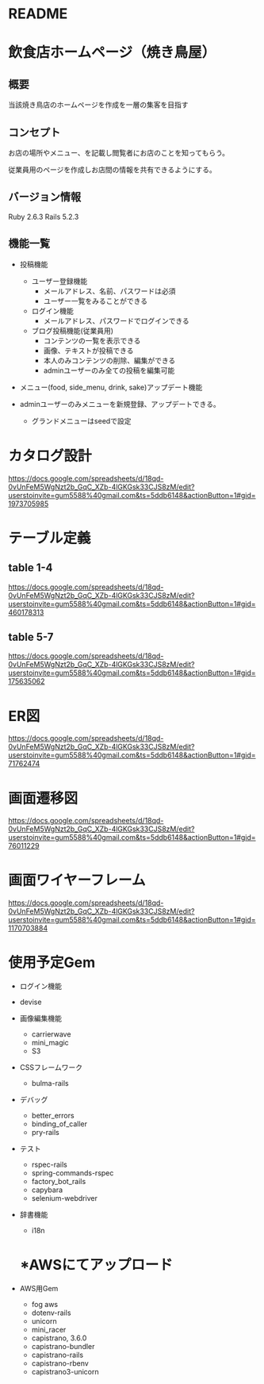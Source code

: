 # README
# 飲食店ホームページ（焼き鳥屋）
## 概要
当該焼き鳥店のホームページを作成を一層の集客を目指す

## コンセプト

お店の場所やメニュー、を記載し閲覧者にお店のことを知ってもらう。

従業員用のページを作成しお店間の情報を共有できるようにする。
## バージョン情報
Ruby 2.6.3
Rails 5.2.3
## 機能一覧
- 投稿機能
  - ユーザー登録機能
    - メールアドレス、名前、パスワードは必須
    - ユーザー一覧をみることができる
  - ログイン機能
    - メールアドレス、パスワードでログインできる
  - ブログ投稿機能(従業員用)
    - コンテンツの一覧を表示できる
    - 画像、テキストが投稿できる
    - 本人のみコンテンツの削除、編集ができる
    - adminユーザーのみ全ての投稿を編集可能


- メニュー(food, side_menu, drink, sake)アップデート機能
 - adminユーザーのみメニューを新規登録、アップデートできる。
   - グランドメニューはseedで設定

# カタログ設計
https://docs.google.com/spreadsheets/d/18qd-0vUnFeM5WgNzt2b_GqC_XZb-4lGKGsk33CJS8zM/edit?userstoinvite=gum5588%40gmail.com&ts=5ddb6148&actionButton=1#gid=1973705985
# テーブル定義
## table 1-4
https://docs.google.com/spreadsheets/d/18qd-0vUnFeM5WgNzt2b_GqC_XZb-4lGKGsk33CJS8zM/edit?userstoinvite=gum5588%40gmail.com&ts=5ddb6148&actionButton=1#gid=460178313
## table 5-7
https://docs.google.com/spreadsheets/d/18qd-0vUnFeM5WgNzt2b_GqC_XZb-4lGKGsk33CJS8zM/edit?userstoinvite=gum5588%40gmail.com&ts=5ddb6148&actionButton=1#gid=175635062
# ER図
https://docs.google.com/spreadsheets/d/18qd-0vUnFeM5WgNzt2b_GqC_XZb-4lGKGsk33CJS8zM/edit?userstoinvite=gum5588%40gmail.com&ts=5ddb6148&actionButton=1#gid=71762474
# 画面遷移図
https://docs.google.com/spreadsheets/d/18qd-0vUnFeM5WgNzt2b_GqC_XZb-4lGKGsk33CJS8zM/edit?userstoinvite=gum5588%40gmail.com&ts=5ddb6148&actionButton=1#gid=76011229
# 画面ワイヤーフレーム
https://docs.google.com/spreadsheets/d/18qd-0vUnFeM5WgNzt2b_GqC_XZb-4lGKGsk33CJS8zM/edit?userstoinvite=gum5588%40gmail.com&ts=5ddb6148&actionButton=1#gid=1170703884
# 使用予定Gem
- ログイン機能
 - devise


- 画像編集機能
  - carrierwave
  - mini_magic
  - S3


- CSSフレームワーク
  - bulma-rails


- デバッグ
  - better_errors
  - binding_of_caller
  - pry-rails


- テスト
  - rspec-rails
  - spring-commands-rspec
  - factory_bot_rails
  - capybara
  - selenium-webdriver


- 辞書機能
  - i18n



  # *AWSにてアップロード
- AWS用Gem
  - fog aws
  - dotenv-rails
  - unicorn
  - mini_racer
  - capistrano, 3.6.0
  - capistrano-bundler
  - capistrano-rails
  - capistrano-rbenv
  - capistrano3-unicorn
